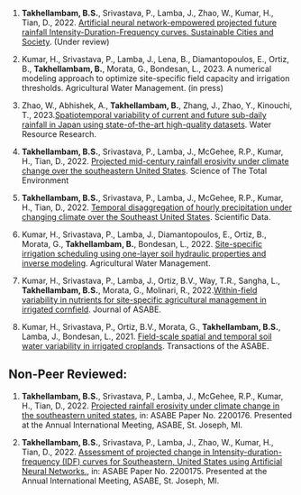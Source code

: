 
1.	**Takhellambam, B.S.**, Srivastava, P., Lamba, J., Zhao, W., Kumar, H., Tian, D., 2022. [Artificial neural network-empowered projected future rainfall Intensity-Duration-Frequency curves. Sustainable Cities and Society](https://dx.doi.org/10.2139/ssrn.4423582). (Under review) 

2.	Kumar, H., Srivastava, P., Lamba, J., Lena, B., Diamantopoulos, E., Ortiz, B., **Takhellambam, B.**, Morata, G., Bondesan, L., 2023. A numerical modeling approach to optimize site-specific field capacity and irrigation thresholds. Agricultural Water Management. (in press)
3.	Zhao, W., Abhishek, A., **Takhellambam, B.**, Zhang, J., Zhao, Y., Kinouchi, T., 2023.[Spatiotemporal variability of current and future sub-daily rainfall in Japan using state-of-the-art high-quality datasets]( https://doi.org/10.1029/2022WR034305). Water Resource Research.

4.	**Takhellambam, B.S.**, Srivastava, P., Lamba, J., McGehee, R.P., Kumar, H., Tian, D., 2022. [Projected mid-century rainfall erosivity under climate change over the southeastern United States](https://doi.org/10.1016/j.scitotenv.2022.161119). Science of The Total Environment

5.	**Takhellambam, B.S.**, Srivastava, P., Lamba, J., McGehee, R.P., Kumar, H., Tian, D., 2022. [Temporal disaggregation of hourly precipitation under changing climate over the Southeast United States](https://doi.org/10.1038/s41597-022-01304-7 ). Scientific Data.

6.	Kumar, H., Srivastava, P., Lamba, J., Diamantopoulos, E., Ortiz, B., Morata, G., **Takhellambam, B.**, Bondesan, L., 2022. [Site-specific irrigation scheduling using one-layer soil hydraulic properties and inverse modeling](https://doi.org/10.1016/j.agwat.2022.107877). Agricultural Water Management.

7.	Kumar, H., Srivastava, P., Lamba, J., Ortiz, B.V., Way, T.R., Sangha, L., **Takhellambam, B.S.**, Morata, G., Molinari, R., 2022.[Within-field variability in nutrients for site-specific agricultural management in irrigated cornfield](https://doi.org/10.13031/ja.15042). Journal of ASABE.

8.	Kumar, H., Srivastava, P., Ortiz, B.V., Morata, G., **Takhellambam, B.S.**, Lamba, J., Bondesan, L., 2021. [Field-scale spatial and temporal soil water variability in irrigated croplands](https://doi.org/10.13031/trans.14335 ). Transactions of the ASABE.


## Non-Peer Reviewed:
1.	**Takhellambam, B.S.**, Srivastava, P., Lamba, J., McGehee, R.P., Kumar, H., Tian, D., 2022. [Projected rainfall erosivity under climate change in the southeastern united states](https://doi.org/10.13031/aim.202200176), in: ASABE Paper No. 2200176. Presented at the Annual International Meeting, ASABE, St. Joseph, MI. 

2.	**Takhellambam, B.S.**, Srivastava, P., Lamba, J., Zhao, W., Kumar, H., Tian, D., 2022. [Assessment of projected change in Intensity-duration-frequency (IDF) curves for Southeastern, United States using Artificial Neural Networks.](https://doi.org/10.13031/aim.202200175), in: ASABE Paper No. 2200175. Presented at the Annual International Meeting, ASABE, St. Joseph, MI. 


